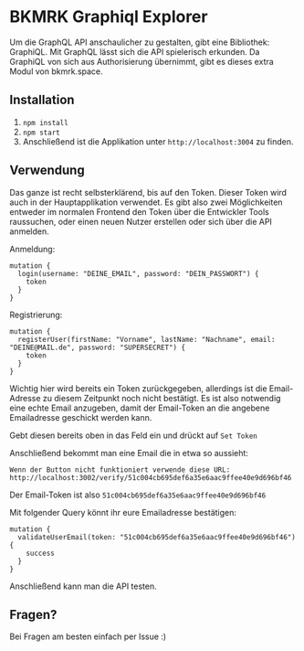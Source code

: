 # BKMRK Graphiql Explorer

Um die GraphQL API anschaulicher zu gestalten, gibt eine Bibliothek: GraphiQL. Mit GraphQL lässt sich die API spielerisch erkunden. Da GraphiQL von sich aus Authorisierung übernimmt, gibt es dieses extra Modul von bkmrk.space.

## Installation

1. `npm install`
2. `npm start`
3. Anschließend ist die Applikation unter `http://localhost:3004` zu finden.

## Verwendung

Das ganze ist recht selbsterklärend, bis auf den Token. Dieser Token wird auch in der Hauptapplikation verwendet. Es gibt also zwei Möglichkeiten entweder im normalen Frontend den Token über die Entwickler Tools raussuchen, oder einen neuen Nutzer erstellen oder sich über die API anmelden.

Anmeldung:

```
mutation {
  login(username: "DEINE_EMAIL", password: "DEIN_PASSWORT") {
    token
  }
}
```

Registrierung:

```
mutation {
  registerUser(firstName: "Vorname", lastName: "Nachname", email: "DEINE@MAIL.de", password: "SUPERSECRET") {
    token
  }
}
```

Wichtig hier wird bereits ein Token zurückgegeben, allerdings ist die Email-Adresse zu diesem Zeitpunkt noch nicht bestätigt. Es ist also notwendig eine echte Email anzugeben, damit der Email-Token an die angebene Emailadresse geschickt werden kann.

Gebt diesen bereits oben in das Feld ein und drückt auf `Set Token`

Anschließend bekommt man eine Email die in etwa so aussieht:

```
Wenn der Button nicht funktioniert verwende diese URL: http://localhost:3002/verify/51c004cb695def6a35e6aac9ffee40e9d696bf46
```

Der Email-Token ist also `51c004cb695def6a35e6aac9ffee40e9d696bf46`

Mit folgender Query könnt ihr eure Emailadresse bestätigen:

```
mutation {
  validateUserEmail(token: "51c004cb695def6a35e6aac9ffee40e9d696bf46") {
    success
  }
}
```

Anschließend kann man die API testen.

## Fragen?

Bei Fragen am besten einfach per Issue :)
